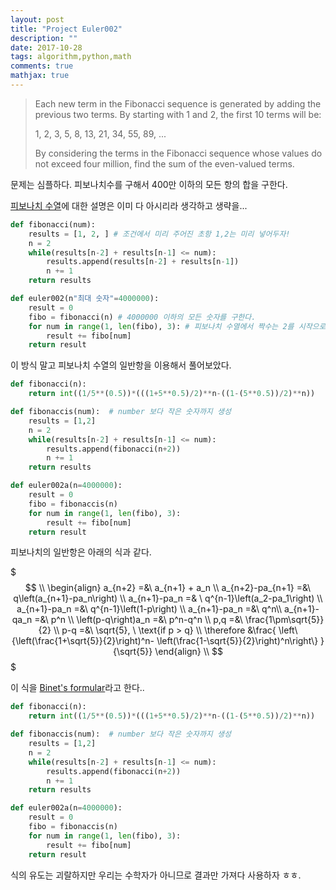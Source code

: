 ```yaml
---
layout: post
title: "Project Euler002"
description: ""
date: 2017-10-28
tags: algorithm,python,math
comments: true
mathjax: true
---
```


> Each new term in the Fibonacci sequence is generated by adding the previous two terms. By starting with 1 and 2, the first 10 terms will be:
>
> 1, 2, 3, 5, 8, 13, 21, 34, 55, 89, ...
>
> By considering the terms in the Fibonacci sequence whose values do not exceed four million, find the sum of the even-valued terms.

문제는 심플하다. 피보나치수를 구해서 400만 이하의 모든 항의 합을 구한다.

[피보나치 수열](https://en.wikipedia.org/wiki/Fibonacci_number)에 대한 설명은 이미 다 아시리라 생각하고 생략을...

```python
def fibonacci(num):  
    results = [1, 2, ] # 조건에서 미리 주어진 초항 1,2는 미리 넣어두자!
    n = 2
    while(results[n-2] + results[n-1] <= num):
        results.append(results[n-2] + results[n-1])
        n += 1
    return results

def euler002(n"최대 숫자"=4000000):
    result = 0
    fibo = fibonacci(n) # 4000000 이하의 모든 숫자를 구한다.
    for num in range(1, len(fibo), 3): # 피보나치 수열에서 짝수는 2를 시작으로 3개 단위로 나온다.
        result += fibo[num]
    return result

```



이 방식 말고 피보나치 수열의 일반항을 이용해서 풀어보았다.

```python
def fibonacci(n):
    return int((1/5**(0.5))*(((1+5**0.5)/2)**n-((1-(5**0.5))/2)**n))

def fibonaccis(num):  # number 보다 작은 숫자까지 생성
    results = [1,2]
    n = 2
    while(results[n-2] + results[n-1] <= num):
        results.append(fibonacci(n+2))
        n += 1
    return results

def euler002a(n=4000000):
    result = 0
    fibo = fibonaccis(n)
    for num in range(1, len(fibo), 3):
        result += fibo[num]
    return result
```



피보나치의 일반항은 아래의 식과 같다.

$$$
\\
\begin{align}
	a_{n+2} =&\ a_{n+1} + a_n \\
	a_{n+2}-pa_{n+1} =&\ q\left(a_{n+1}-pa_n\right) \\
	a_{n+1}-pa_n =& \ q^{n-1}\left(a_2-pa_1\right) \\
	a_{n+1}-pa_n =&\ q^{n-1}\left(1-p\right) \\
	a_{n+1}-pa_n =&\ q^n\\
	a_{n+1}-qa_n =&\ p^n \\
	\left(p-q\right)a_n =&\ p^n-q^n \\
	p,q =&\ \frac{1\pm\sqrt{5}}{2} \\
	p-q =&\ \sqrt{5}, \ \text{if p > q}  \\
	\therefore &\frac{
	\left\{\left(\frac{1+\sqrt{5}}{2}\right)^n- \left(\frac{1-\sqrt{5}}{2}\right)^n\right\}
	}{\sqrt{5}}
\end{align}
\\
$$$

이 식을 [Binet's formular](https://ko.wikipedia.org/wiki/자크_비네)라고 한다..

```python
def fibonacci(n):
    return int((1/5**(0.5))*(((1+5**0.5)/2)**n-((1-(5**0.5))/2)**n))

def fibonaccis(num):  # number 보다 작은 숫자까지 생성
    results = [1,2]
    n = 2
    while(results[n-2] + results[n-1] <= num):
        results.append(fibonacci(n+2))
        n += 1
    return results

def euler002a(n=4000000):
    result = 0
    fibo = fibonaccis(n)
    for num in range(1, len(fibo), 3):
        result += fibo[num]
    return result
```

식의 유도는 괴랄하지만 우리는 수학자가 아니므로 결과만 가져다 사용하자 ㅎㅎ.
















